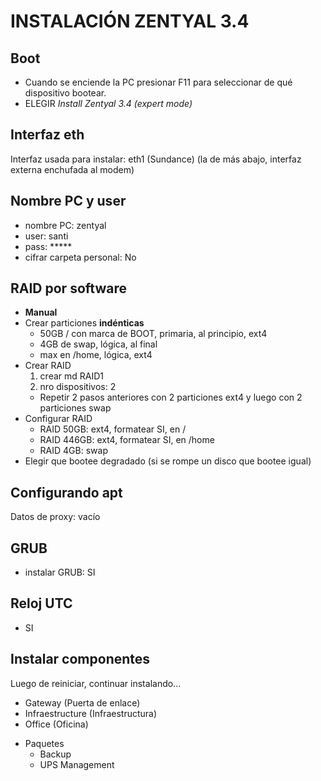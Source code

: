 # INSTALACIÓN ZENTYAL 3.4

## Boot
- Cuando se enciende la PC presionar F11 para seleccionar de qué dispositivo bootear.
- ELEGIR _Install Zentyal 3.4 (expert mode)_

## Interfaz eth
Interfaz usada para instalar: eth1 (Sundance)
(la de más abajo, interfaz externa enchufada al modem)

## Nombre PC y user
- nombre PC: zentyal
- user: santi
- pass: *****
- cifrar carpeta personal: No

## RAID por software
- **Manual**
- Crear particiones **indénticas**
    - 50GB / con marca de BOOT, primaria, al principio, ext4
    - 4GB de swap, lógica, al final
    - max en /home, lógica, ext4
- Crear RAID
    1. crear md RAID1
    2. nro dispositivos: 2
    - Repetir 2 pasos anteriores con 2 particiones ext4 y luego con 2 particiones swap
- Configurar RAID 
    - RAID 50GB:  ext4, formatear SI, en /
    - RAID 446GB: ext4, formatear SI, en /home
    - RAID 4GB:   swap
- Elegir que bootee degradado (si se rompe un disco que bootee igual)

## Configurando apt
Datos de proxy: vacío

## GRUB
- instalar GRUB: SI

## Reloj UTC
- SI

## Instalar componentes
Luego de reiniciar, continuar instalando...
- Gateway (Puerta de enlace)
- Infraestructure (Infraestructura)
- Office (Oficina)
+ Paquetes
    - Backup
    - UPS Management
